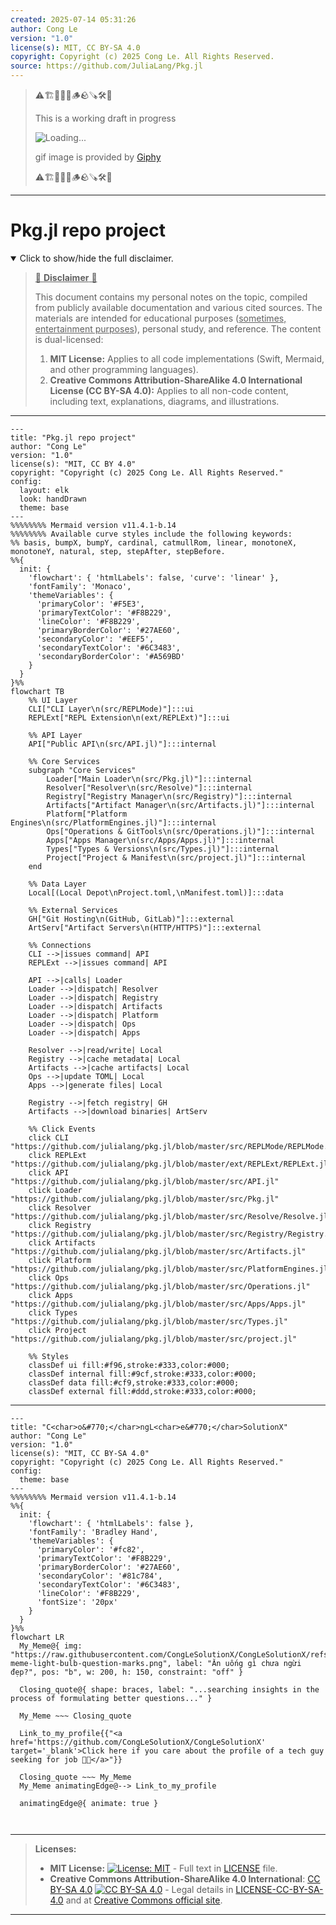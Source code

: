 ```yaml
---
created: 2025-07-14 05:31:26
author: Cong Le
version: "1.0"
license(s): MIT, CC BY-SA 4.0
copyright: Copyright (c) 2025 Cong Le. All Rights Reserved.
source: https://github.com/JuliaLang/Pkg.jl
---
```



> ⚠️🏗️🚧🦺🧱🪵🪨🪚🛠️👷
> 
> This is a working draft in progress
> 
> ![Loading...](https://media2.giphy.com/media/v1.Y2lkPTc5MGI3NjExMXVjejV3dnVjc2o5MXd3eXBvcDR1cHlzbHQ1Z2R6YjY0ZHpmdjJ6OCZlcD12MV9pbnRlcm5hbF9naWZfYnlfaWQmY3Q9Zw/hL9q5k9dk9l0wGd4e0/giphy.gif)
>
> gif image is provided by [Giphy](https://giphy.com)
> 
> ⚠️🏗️🚧🦺🧱🪵🪨🪚🛠️👷


----




# Pkg.jl repo project
<details open>
<summary>Click to show/hide the full disclaimer.</summary>
   
> <ins>📢 **Disclaimer** 🚨</ins>
>
> This document contains my personal notes on the topic,
> compiled from publicly available documentation and various cited sources.
> The materials are intended for educational purposes (<ins>sometimes, entertainment purposes</ins>), personal study, and reference.
> The content is dual-licensed:
> 1. **MIT License:** Applies to all code implementations (Swift, Mermaid, and other programming languages).
> 2. **Creative Commons Attribution-ShareAlike 4.0 International License (CC BY-SA 4.0):** Applies to all non-code content, including text, explanations, diagrams, and illustrations.

</details>


----

```mermaid
---
title: "Pkg.jl repo project"
author: "Cong Le"
version: "1.0"
license(s): "MIT, CC BY 4.0"
copyright: "Copyright (c) 2025 Cong Le. All Rights Reserved."
config:
  layout: elk
  look: handDrawn
  theme: base
---
%%%%%%%% Mermaid version v11.4.1-b.14
%%%%%%%% Available curve styles include the following keywords:
%% basis, bumpX, bumpY, cardinal, catmullRom, linear, monotoneX, monotoneY, natural, step, stepAfter, stepBefore.
%%{
  init: {
    'flowchart': { 'htmlLabels': false, 'curve': 'linear' },
    'fontFamily': 'Monaco',
    'themeVariables': {
      'primaryColor': '#F5E3',
      'primaryTextColor': '#F8B229',
      'lineColor': '#F8B229',
      'primaryBorderColor': '#27AE60',
      'secondaryColor': '#EEF5',
      'secondaryTextColor': '#6C3483',
      'secondaryBorderColor': '#A569BD'
    }
  }
}%%
flowchart TB
    %% UI Layer
    CLI["CLI Layer\n(src/REPLMode)"]:::ui
    REPLExt["REPL Extension\n(ext/REPLExt)"]:::ui

    %% API Layer
    API["Public API\n(src/API.jl)"]:::internal

    %% Core Services
    subgraph "Core Services"
        Loader["Main Loader\n(src/Pkg.jl)"]:::internal
        Resolver["Resolver\n(src/Resolve)"]:::internal
        Registry["Registry Manager\n(src/Registry)"]:::internal
        Artifacts["Artifact Manager\n(src/Artifacts.jl)"]:::internal
        Platform["Platform Engines\n(src/PlatformEngines.jl)"]:::internal
        Ops["Operations & GitTools\n(src/Operations.jl)"]:::internal
        Apps["Apps Manager\n(src/Apps/Apps.jl)"]:::internal
        Types["Types & Versions\n(src/Types.jl)"]:::internal
        Project["Project & Manifest\n(src/project.jl)"]:::internal
    end

    %% Data Layer
    Local[(Local Depot\nProject.toml,\nManifest.toml)]:::data

    %% External Services
    GH["Git Hosting\n(GitHub, GitLab)"]:::external
    ArtServ["Artifact Servers\n(HTTP/HTTPS)"]:::external

    %% Connections
    CLI -->|issues command| API
    REPLExt -->|issues command| API

    API -->|calls| Loader
    Loader -->|dispatch| Resolver
    Loader -->|dispatch| Registry
    Loader -->|dispatch| Artifacts
    Loader -->|dispatch| Platform
    Loader -->|dispatch| Ops
    Loader -->|dispatch| Apps

    Resolver -->|read/write| Local
    Registry -->|cache metadata| Local
    Artifacts -->|cache artifacts| Local
    Ops -->|update TOML| Local
    Apps -->|generate files| Local

    Registry -->|fetch registry| GH
    Artifacts -->|download binaries| ArtServ

    %% Click Events
    click CLI "https://github.com/julialang/pkg.jl/blob/master/src/REPLMode/REPLMode.jl"
    click REPLExt "https://github.com/julialang/pkg.jl/blob/master/ext/REPLExt/REPLExt.jl"
    click API "https://github.com/julialang/pkg.jl/blob/master/src/API.jl"
    click Loader "https://github.com/julialang/pkg.jl/blob/master/src/Pkg.jl"
    click Resolver "https://github.com/julialang/pkg.jl/blob/master/src/Resolve/Resolve.jl"
    click Registry "https://github.com/julialang/pkg.jl/blob/master/src/Registry/Registry.jl"
    click Artifacts "https://github.com/julialang/pkg.jl/blob/master/src/Artifacts.jl"
    click Platform "https://github.com/julialang/pkg.jl/blob/master/src/PlatformEngines.jl"
    click Ops "https://github.com/julialang/pkg.jl/blob/master/src/Operations.jl"
    click Apps "https://github.com/julialang/pkg.jl/blob/master/src/Apps/Apps.jl"
    click Types "https://github.com/julialang/pkg.jl/blob/master/src/Types.jl"
    click Project "https://github.com/julialang/pkg.jl/blob/master/src/project.jl"

    %% Styles
    classDef ui fill:#f96,stroke:#333,color:#000;
    classDef internal fill:#9cf,stroke:#333,color:#000;
    classDef data fill:#cf9,stroke:#333,color:#000;
    classDef external fill:#ddd,stroke:#333,color:#000;
```

----


<!-- 
```mermaid
%% Current Mermaid version
info
```  -->


```mermaid
---
title: "C<char>o&#770;</char>ngL<char>e&#770;</char>SolutionX"
author: "Cong Le"
version: "1.0"
license(s): "MIT, CC BY-SA 4.0"
copyright: "Copyright (c) 2025 Cong Le. All Rights Reserved."
config:
  theme: base
---
%%%%%%%% Mermaid version v11.4.1-b.14
%%{
  init: {
    'flowchart': { 'htmlLabels': false },
    'fontFamily': 'Bradley Hand',
    'themeVariables': {
      'primaryColor': '#fc82',
      'primaryTextColor': '#F8B229',
      'primaryBorderColor': '#27AE60',
      'secondaryColor': '#81c784',
      'secondaryTextColor': '#6C3483',
      'lineColor': '#F8B229',
      'fontSize': '20px'
    }
  }
}%%
flowchart LR
  My_Meme@{ img: "https://raw.githubusercontent.com/CongLeSolutionX/CongLeSolutionX/refs/heads/main/assets/images/My-meme-light-bulb-question-marks.png", label: "Ăn uống gì chưa ngừi đẹp?", pos: "b", w: 200, h: 150, constraint: "off" }

  Closing_quote@{ shape: braces, label: "...searching insights in the process of formulating better questions..." }
    
  My_Meme ~~~ Closing_quote
    
  Link_to_my_profile{{"<a href='https://github.com/CongLeSolutionX/CongLeSolutionX' target='_blank'>Click here if you care about the profile of a tech guy seeking for job 🙏🏼</a>"}}

  Closing_quote ~~~ My_Meme
  My_Meme animatingEdge@--> Link_to_my_profile
  
  animatingEdge@{ animate: true }



```

---
>**Licenses:**
>
>- **MIT License:**  [![License: MIT](https://img.shields.io/badge/License-MIT-yellow.svg)](LICENSE) - Full text in [LICENSE](LICENSE) file.
>- **Creative Commons Attribution-ShareAlike 4.0 International**: [CC BY-SA 4.0](https://creativecommons.org/licenses/by-sa/4.0/) [![CC BY-SA 4.0](https://licensebuttons.net/l/by-sa/4.0/88x31.png)](https://creativecommons.org/licenses/by-sa/4.0/) - Legal details in [LICENSE-CC-BY-SA-4.0](THE_PAST/LICENSE-CC-BY-SA-4.0) and at [Creative Commons official site](https://creativecommons.org/licenses/by-sa/4.0/).
>
---